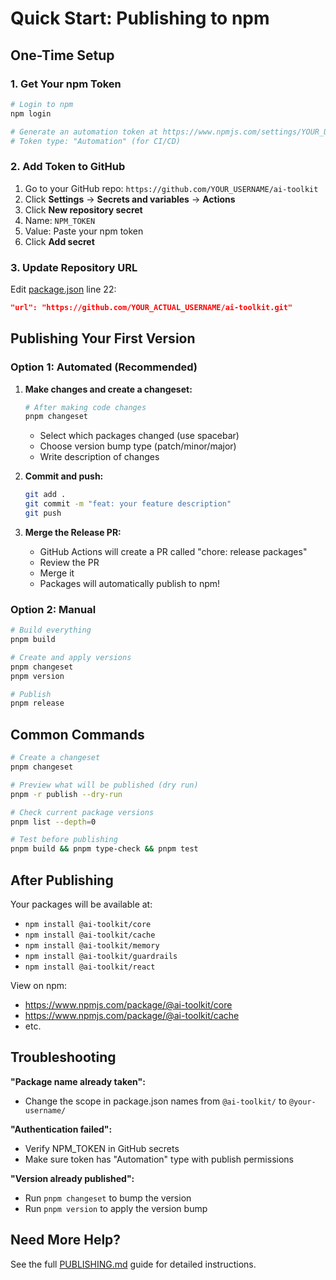 # Quick Start: Publishing to npm

## One-Time Setup

### 1. Get Your npm Token
```bash
# Login to npm
npm login

# Generate an automation token at https://www.npmjs.com/settings/YOUR_USERNAME/tokens
# Token type: "Automation" (for CI/CD)
```

### 2. Add Token to GitHub
1. Go to your GitHub repo: `https://github.com/YOUR_USERNAME/ai-toolkit`
2. Click **Settings** → **Secrets and variables** → **Actions**
3. Click **New repository secret**
4. Name: `NPM_TOKEN`
5. Value: Paste your npm token
6. Click **Add secret**

### 3. Update Repository URL
Edit [package.json](package.json) line 22:
```json
"url": "https://github.com/YOUR_ACTUAL_USERNAME/ai-toolkit.git"
```

## Publishing Your First Version

### Option 1: Automated (Recommended)

1. **Make changes and create a changeset:**
   ```bash
   # After making code changes
   pnpm changeset
   ```
   - Select which packages changed (use spacebar)
   - Choose version bump type (patch/minor/major)
   - Write description of changes

2. **Commit and push:**
   ```bash
   git add .
   git commit -m "feat: your feature description"
   git push
   ```

3. **Merge the Release PR:**
   - GitHub Actions will create a PR called "chore: release packages"
   - Review the PR
   - Merge it
   - Packages will automatically publish to npm!

### Option 2: Manual

```bash
# Build everything
pnpm build

# Create and apply versions
pnpm changeset
pnpm version

# Publish
pnpm release
```

## Common Commands

```bash
# Create a changeset
pnpm changeset

# Preview what will be published (dry run)
pnpm -r publish --dry-run

# Check current package versions
pnpm list --depth=0

# Test before publishing
pnpm build && pnpm type-check && pnpm test
```

## After Publishing

Your packages will be available at:
- `npm install @ai-toolkit/core`
- `npm install @ai-toolkit/cache`
- `npm install @ai-toolkit/memory`
- `npm install @ai-toolkit/guardrails`
- `npm install @ai-toolkit/react`

View on npm:
- https://www.npmjs.com/package/@ai-toolkit/core
- https://www.npmjs.com/package/@ai-toolkit/cache
- etc.

## Troubleshooting

**"Package name already taken":**
- Change the scope in package.json names from `@ai-toolkit/` to `@your-username/`

**"Authentication failed":**
- Verify NPM_TOKEN in GitHub secrets
- Make sure token has "Automation" type with publish permissions

**"Version already published":**
- Run `pnpm changeset` to bump the version
- Run `pnpm version` to apply the version bump

## Need More Help?

See the full [PUBLISHING.md](PUBLISHING.md) guide for detailed instructions.

